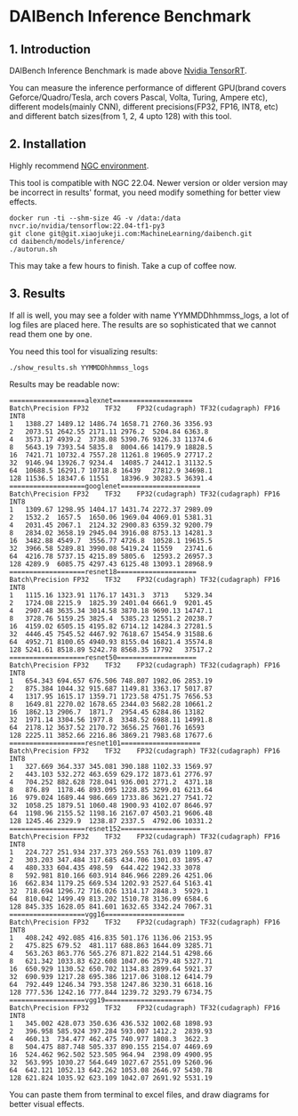 # DAIBench Inference Benchmark

## 1. Introduction

DAIBench Inference Benchmark is made above [Nvidia TensorRT](https://developer.nvidia.com/tensorrt). 

You can measure the inference performance of different GPU(brand covers Geforce/Quadro/Tesla, arch covers Pascal, Volta, Turing, Ampere etc), different models(mainly CNN), different precisions(FP32, FP16, INT8, etc) and different batch sizes(from 1, 2, 4 upto 128) with this tool.

## 2. Installation

Highly recommend [NGC environment](https://catalog.ngc.nvidia.com/). 

This tool is compatible with NGC 22.04. Newer version or older version may be incorrect in results' format, you need modify something for better view effects.

```
docker run -ti --shm-size 4G -v /data:/data nvcr.io/nvidia/tensorflow:22.04-tf1-py3
git clone git@git.xiaojukeji.com:MachineLearning/daibench.git
cd daibench/models/inference/
./autorun.sh
```

This may take a few hours to finish. Take a cup of coffee now.

## 3. Results

If all is well, you may see a folder with name YYMMDDhhmmss_logs, a lot of log files are placed here. The results are so sophisticated that we cannot read them one by one.

You need this tool for visualizing results:

```
./show_results.sh YYMMDDhhmmss_logs
```

Results may be readable now:

```
===================alexnet====================
Batch\Precision	FP32	TF32	FP32(cudagraph)	TF32(cudagraph)	FP16	INT8
1	1388.27	1489.12	1486.74	1658.71	2760.36	3356.93
2	2073.51	2642.55	2171.11	2976.2	5204.84	6363.8
4	3573.17	4939.2	3738.08	5390.76	9326.33	11374.6
8	5643.19	7393.54	5835.8	8004.66	14179.9	18828.5
16	7421.71	10732.4	7557.28	11261.8	19605.9	27717.2
32	9146.94	13926.7	9234.4	14085.7	24412.1	31132.5
64	10688.5	16291.7	10718.8	16439	27812.9	34698.1
128	11536.5	18347.6	11551	18396.9	30283.5	36391.4
===================googlenet====================
Batch\Precision	FP32	TF32	FP32(cudagraph)	TF32(cudagraph)	FP16	INT8
1	1309.67	1298.95	1404.17	1431.74	2272.37	2989.09
2	1532.2	1657.5	1650.06	1969.04	4069.01	5381.31
4	2031.45	2067.1	2124.32	2900.83	6359.32	9200.79
8	2834.02	3658.19	2945.04	3916.08	8753.13	14281.3
16	3482.88	4549.7	3556.77	4726.8	10528.1	19615.5
32	3966.58	5289.81	3990.08	5419.24	11559	23741.6
64	4216.78	5737.15	4215.89	5805.6	12593.2	26957.3
128	4289.9	6085.75	4297.43	6125.48	13093.1	28968.9
===================resnet18====================
Batch\Precision	FP32	TF32	FP32(cudagraph)	TF32(cudagraph)	FP16	INT8
1	1115.16	1323.91	1176.17	1431.3	3713	5329.34
2	1724.08	2215.9	1825.39	2401.04	6661.9	9201.45
4	2907.48	3635.34	3014.58	3870.18	9690.13	14747.1
8	3728.76	5159.25	3825.4	5385.23	12551.2	20238.7
16	4159.02	6505.15	4195.82	6714.12	14284.3	27281.5
32	4446.45	7545.52	4467.92	7618.67	15454.9	31588.6
64	4952.71	8100.65	4940.93	8155.04	16821.4	35574.8
128	5241.61	8518.89	5242.78	8568.35	17792	37517.2
===================resnet50====================
Batch\Precision	FP32	TF32	FP32(cudagraph)	TF32(cudagraph)	FP16	INT8
1	654.343	694.657	676.506	748.807	1982.06	2853.19
2	875.384	1044.32	915.687	1149.81	3363.17	5017.87
4	1317.95	1615.17	1359.71	1723.58	4751.75	7656.53
8	1649.81	2270.02	1678.65	2344.03	5682.28	10661.2
16	1862.13	2906.7	1871.7	2954.45	6284.86	13182
32	1971.14	3304.56	1977.8	3348.52	6988.11	14991.8
64	2178.12	3637.52	2170.72	3656.25	7601.76	16593
128	2225.11	3852.66	2216.86	3869.21	7983.68	17677.6
===================resnet101====================
Batch\Precision	FP32	TF32	FP32(cudagraph)	TF32(cudagraph)	FP16	INT8
1	327.669	364.337	345.081	390.188	1102.33	1569.97
2	443.103	532.272	463.659	629.172	1873.61	2776.97
4	704.252	882.628	728.041	936.001	2771.2	4371.18
8	876.89	1178.46	893.095	1228.85	3299.01	6213.64
16	979.024	1689.44	986.669	1733.86	3621.27	7541.72
32	1058.25	1879.51	1060.48	1900.93	4102.07	8646.97
64	1198.96	2155.52	1198.16	2167.07	4503.21	9606.48
128	1245.46	2329.9	1238.87	2337.5	4792.06	10331.2
===================resnet152====================
Batch\Precision	FP32	TF32	FP32(cudagraph)	TF32(cudagraph)	FP16	INT8
1	224.727	251.934	237.373	269.553	761.039	1109.87
2	303.203	347.484	317.685	434.706	1301.03	1895.47
4	480.333	604.435	498.59	644.422	1942.33	3078
8	592.981	810.166	603.914	846.966	2289.26	4251.06
16	662.834	1179.25	669.534	1202.93	2527.64	5163.41
32	718.694	1296.72	716.026	1314.17	2848.3	5929.1
64	810.042	1499.49	813.202	1510.78	3136.09	6584.6
128	845.335	1628.05	841.601	1632.65	3342.24	7067.31
===================vgg16====================
Batch\Precision	FP32	TF32	FP32(cudagraph)	TF32(cudagraph)	FP16	INT8
1	408.242	492.085	416.835	501.176	1136.06	2153.95
2	475.825	679.52	481.117	688.863	1644.09	3285.71
4	563.263	863.776	565.276	871.822	2144.51	4298.66
8	621.342	1033.83	622.608	1047.06	2579.48	5327.71
16	650.929	1130.52	650.702	1134.83	2899.64	5921.37
32	690.939	1217.28	695.386	1217.06	3108.12	6414.79
64	792.449	1246.34	793.358	1247.86	3230.31	6618.16
128	777.536	1242.16	777.844	1239.72	3293.79	6734.75
===================vgg19====================
Batch\Precision	FP32	TF32	FP32(cudagraph)	TF32(cudagraph)	FP16	INT8
1	345.002	428.073	350.636	436.532	1002.68	1898.93
2	396.958	585.924	397.284	593.007	1412.2	2839.93
4	460.13	734.477	462.475	740.977	1808.3	3622.3
8	504.475	887.748	505.337	890.155	2154.07	4469.69
16	524.462	962.502	523.505	964.94	2398.09	4900.95
32	563.995	1030.27	564.649	1027.67	2551.09	5260.96
64	642.121	1052.13	642.262	1053.08	2646.97	5430.78
128	621.824	1035.92	623.109	1042.07	2691.92	5531.19

```

You can paste them from terminal to excel files, and draw diagrams for better visual effects.




